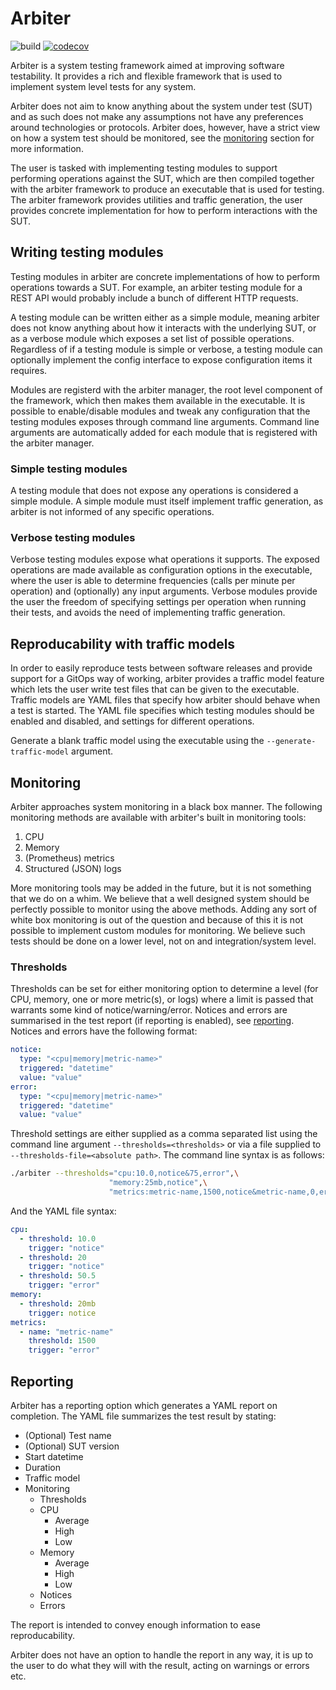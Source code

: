 # Arbiter

![build](https://github.com/maansthoernvik/arbiter/actions/workflows/build.yaml/badge.svg)
[![codecov](https://codecov.io/gh/maansthoernvik/arbiter/graph/badge.svg?token=pi9cjem8ol)](https://codecov.io/gh/maansthoernvik/arbiter)

Arbiter is a system testing framework aimed at improving software testability. It provides a rich and flexible framework that is used to implement system level tests for any system.

Arbiter does not aim to know anything about the system under test (SUT) and as such does not make any assumptions not have any preferences around technologies or protocols. Arbiter does, however, have a strict view on how a system test should be monitored, see the [monitoring](#Monitoring) section for more information. 

The user is tasked with implementing testing modules to support performing operations against the SUT, which are then compiled together with the arbiter framework to produce an executable that is used for testing. The arbiter framework provides utilities and traffic generation, the user provides concrete implementation for how to perform interactions with the SUT.

## Writing testing modules

Testing modules in arbiter are concrete implementations of how to perform operations towards a SUT. For example, an arbiter testing module for a REST API would probably include a bunch of different HTTP requests. 

A testing module can be written either as a simple module, meaning arbiter does not know anything about how it interacts with the underlying SUT, or as a verbose module which exposes a set list of possible operations. Regardless of if a testing module is simple or verbose, a testing module can optionally implement the config interface to expose configuration items it requires.

Modules are registerd with the arbiter manager, the root level component of the framework, which then makes them available in the executable. It is possible to enable/disable modules and tweak any configuration that the testing modules exposes through command line arguments. Command line arguments are automatically added for each module that is registered with the arbiter manager.

### Simple testing modules

A testing module that does not expose any operations is considered a simple module. A simple module must itself implement traffic generation, as arbiter is not informed of any specific operations.

### Verbose testing modules

Verbose testing modules expose what operations it supports. The exposed operations are made available as configuration options in the executable, where the user is able to determine frequencies (calls per minute per operation) and (optionally) any input arguments. Verbose modules provide the user the freedom of specifying settings per operation when running their tests, and avoids the need of implementing traffic generation.

## Reproducability with traffic models

In order to easily reproduce tests between software releases and provide support for a GitOps way of working, arbiter provides a traffic model feature which lets the user write test files that can be given to the executable. Traffic models are YAML files that specify how arbiter should behave when a test is started. The YAML file specifies which testing modules should be enabled and disabled, and settings for different operations.

Generate a blank traffic model using the executable using the `--generate-traffic-model` argument.

## Monitoring

Arbiter approaches system monitoring in a black box manner. The following monitoring methods are available with arbiter's built in monitoring tools:

 1. CPU
 2. Memory
 3. (Prometheus) metrics
 4. Structured (JSON) logs

More monitoring tools may be added in the future, but it is not something that we do on a whim. We believe that a well designed system should be perfectly possible to monitor using the above methods. Adding any sort of white box monitoring is out of the question and because of this it is not possible to implement custom modules for monitoring. We believe such tests should be done on a lower level, not on and integration/system level.

### Thresholds

Thresholds can be set for either monitoring option to determine a level (for CPU, memory, one or more metric(s), or logs) where a limit is passed that warrants some kind of notice/warning/error. Notices and errors are summarised in the test report (if reporting is enabled), see [reporting](#Reporting). Notices and errors have the following format:

```yaml
notice:
  type: "<cpu|memory|metric-name>"
  triggered: "datetime"
  value: "value"
error:
  type: "<cpu|memory|metric-name>"
  triggered: "datetime"
  value: "value"
```

Threshold settings are either supplied as a comma separated list using the command line argument `--thresholds=<thresholds>` or via a file supplied to `--thresholds-file=<absolute path>`. The command line syntax is as follows:

```bash
./arbiter --thresholds="cpu:10.0,notice&75,error",\
                      "memory:25mb,notice",\
                      "metrics:metric-name,1500,notice&metric-name,0,error"
```

And the YAML file syntax:

```yaml
cpu:
  - threshold: 10.0
    trigger: "notice"
  - threshold: 20
    trigger: "notice"
  - threshold: 50.5
    trigger: "error"
memory:
  - threshold: 20mb
    trigger: notice
metrics:
  - name: "metric-name"
    threshold: 1500
    trigger: "error"
```

## Reporting

Arbiter has a reporting option which generates a YAML report on completion. The YAML file summarizes the test result by stating:

 - (Optional) Test name
 - (Optional) SUT version
 - Start datetime
 - Duration
 - Traffic model
 - Monitoring
   - Thresholds
   - CPU
     - Average
     - High
     - Low
   - Memory
     - Average
     - High
     - Low
   - Notices
   - Errors

The report is intended to convey enough information to ease reproducability.

Arbiter does not have an option to handle the report in any way, it is up to the user to do what they will with the result, acting on warnings or errors etc. 
